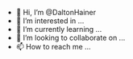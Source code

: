 - 👋 Hi, I’m @DaltonHainer
- 👀 I’m interested in ...
- 🌱 I’m currently learning ...
- 💞️ I’m looking to collaborate on ...
- 📫 How to reach me ...

<!---
DaltonHainer/DaltonHainer is a ✨ special ✨ repository because its `README.md` (this file) appears on your GitHub profile.
You can click the Preview link to take a look at your changes.
--->
